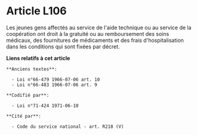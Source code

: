 # Article L106

Les jeunes gens affectés au service de l'aide technique ou au service de la coopération ont droit à la gratuité ou au
remboursement des soins médicaux, des fournitures de médicaments et des frais d'hospitalisation dans les conditions qui sont
fixées par décret.

**Liens relatifs à cet article**

	**Anciens textes**:

	  - Loi n°66-479 1966-07-06 art. 10
	  - Loi n°66-483 1966-07-06 art. 9

	**Codifié par**:

	  - Loi n°71-424 1971-06-10

	**Cité par**:

	  - Code du service national - art. R218 (V)
